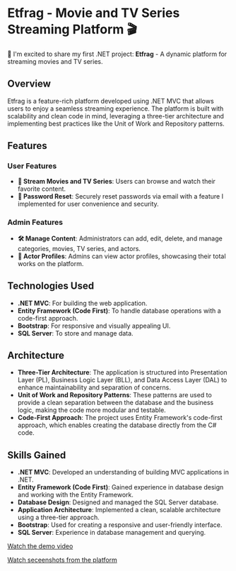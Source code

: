 # Etfrag - Movie and TV Series Streaming Platform 🎬

🎉 I'm excited to share my first .NET project: **Etfrag** - A dynamic platform for streaming movies and TV series.

## Overview

Etfrag is a feature-rich platform developed using .NET MVC that allows users to enjoy a seamless streaming experience. The platform is built with scalability and clean code in mind, leveraging a three-tier architecture and implementing best practices like the Unit of Work and Repository patterns.

## Features

### User Features
- **🎥 Stream Movies and TV Series**: Users can browse and watch their favorite content.
- **🔐 Password Reset**: Securely reset passwords via email with a feature I implemented for user convenience and security.

### Admin Features
- **🛠️ Manage Content**: Administrators can add, edit, delete, and manage categories, movies, TV series, and actors.
- **👥 Actor Profiles**: Admins can view actor profiles, showcasing their total works on the platform.

## Technologies Used
- **.NET MVC**: For building the web application.
- **Entity Framework (Code First)**: To handle database operations with a code-first approach.
- **Bootstrap**: For responsive and visually appealing UI.
- **SQL Server**: To store and manage data.

## Architecture
- **Three-Tier Architecture**: The application is structured into Presentation Layer (PL), Business Logic Layer (BLL), and Data Access Layer (DAL) to enhance maintainability and separation of concerns.
- **Unit of Work and Repository Patterns**: These patterns are used to provide a clean separation between the database and the business logic, making the code more modular and testable.
- **Code-First Approach**: The project uses Entity Framework's code-first approach, which enables creating the database directly from the C# code.

## Skills Gained
- **.NET MVC**: Developed an understanding of building MVC applications in .NET.
- **Entity Framework (Code First)**: Gained experience in database design and working with the Entity Framework.
- **Database Design**: Designed and managed the SQL Server database.
- **Application Architecture**: Implemented a clean, scalable architecture using a three-tier approach.
- **Bootstrap**: Used for creating a responsive and user-friendly interface.
- **SQL Server**: Experience in database management and querying.

[Watch the demo video](https://drive.google.com/file/d/1Eg41SUjbgyg5CLZhA4h6DAohwTNAmWx-/view?usp=sharingl)

[Watch seceenshots from the platform](https://drive.google.com/drive/folders/1rWsTkD13BJO68BE9v8jtOQOYcgwlfsqI?usp=sharing)
